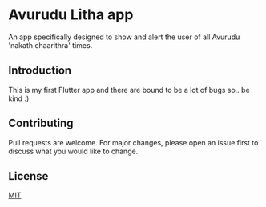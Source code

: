 # Avurudu Litha app

An app specifically designed to show and alert the user of all Avurudu 'nakath chaarithra' times.

## Introduction

This is my first Flutter app and there are bound to be a lot of bugs so.. be kind :)

## Contributing
Pull requests are welcome. For major changes, please open an issue first to discuss what you would like to change.

## License
[MIT](https://choosealicense.com/licenses/mit/)
